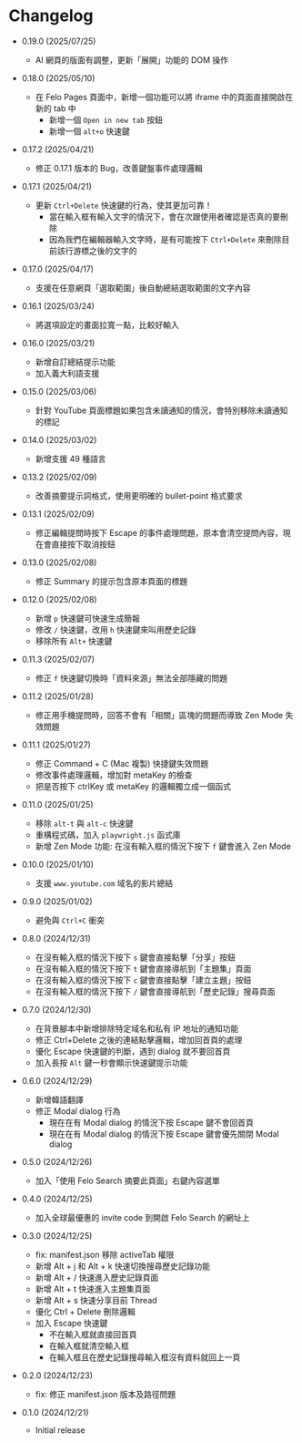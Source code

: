 # Changelog

- 0.19.0 (2025/07/25)

  - AI 網頁的版面有調整，更新「展開」功能的 DOM 操作

- 0.18.0 (2025/05/10)

  - 在 Felo Pages 頁面中，新增一個功能可以將 iframe 中的頁面直接開啟在新的 tab 中
    - 新增一個 `Open in new tab` 按鈕
    - 新增一個 `alt+o` 快速鍵

- 0.17.2 (2025/04/21)

  - 修正 0.17.1 版本的 Bug，改善鍵盤事件處理邏輯

- 0.17.1 (2025/04/21)

  - 更新 `Ctrl+Delete` 快速鍵的行為，使其更加可靠！
    - 當在輸入框有輸入文字的情況下，會在次跟使用者確認是否真的要刪除
    - 因為我們在編輯器輸入文字時，是有可能按下 `Ctrl+Delete` 來刪除目前該行游標之後的文字的

- 0.17.0 (2025/04/17)

  - 支援在任意網頁「選取範圍」後自動總結選取範圍的文字內容

- 0.16.1 (2025/03/24)

  - 將選項設定的畫面拉寬一點，比較好輸入

- 0.16.0 (2025/03/21)

  - 新增自訂總結提示功能
  - 加入義大利語支援

- 0.15.0 (2025/03/06)

  - 針對 YouTube 頁面標題如果包含未讀通知的情況，會特別移除未讀通知的標記

- 0.14.0 (2025/03/02)

  - 新增支援 49 種語言

- 0.13.2 (2025/02/09)

  - 改善摘要提示詞格式，使用更明確的 bullet-point 格式要求

- 0.13.1 (2025/02/09)

  - 修正編輯提問時按下 Escape 的事件處理問題，原本會清空提問內容，現在會直接按下取消按鈕

- 0.13.0 (2025/02/08)

  - 修正 Summary 的提示包含原本頁面的標題

- 0.12.0 (2025/02/08)

  - 新增 `p` 快速鍵可快速生成簡報
  - 修改 `/` 快速鍵，改用 `h` 快速鍵來叫用歷史記錄
  - 移除所有 `Alt+` 快速鍵

- 0.11.3 (2025/02/07)

  - 修正 `f` 快速鍵切換時「資料來源」無法全部隱藏的問題

- 0.11.2 (2025/01/28)

  - 修正用手機提問時，回答不會有「相關」區塊的問題而導致 Zen Mode 失效問題

- 0.11.1 (2025/01/27)

  - 修正 Command + C (Mac 複製) 快捷鍵失效問題
  - 修改事件處理邏輯，增加對 metaKey 的檢查
  - 把是否按下 ctrlKey 或 metaKey 的邏輯獨立成一個函式

- 0.11.0 (2025/01/25)

  - 移除 `alt-t` 與 `alt-c` 快速鍵
  - 重構程式碼，加入 `playwright.js` 函式庫
  - 新增 Zen Mode 功能: 在沒有輸入框的情況下按下 `f` 鍵會進入 Zen Mode

- 0.10.0 (2025/01/10)

  - 支援 `www.youtube.com` 域名的影片總結

- 0.9.0 (2025/01/02)

  - 避免與 `Ctrl+C` 衝突

- 0.8.0 (2024/12/31)

  - 在沒有輸入框的情況下按下 `s` 鍵會直接點擊「分享」按鈕
  - 在沒有輸入框的情況下按下 `t` 鍵會直接導航到「主題集」頁面
  - 在沒有輸入框的情況下按下 `c` 鍵會直接點擊「建立主題」按鈕
  - 在沒有輸入框的情況下按下 `/` 鍵會直接導航到「歷史記錄」搜尋頁面

- 0.7.0 (2024/12/30)

  - 在背景腳本中新增排除特定域名和私有 IP 地址的通知功能
  - 修正 Ctrl+Delete 之後的連結點擊邏輯，增加回首頁的處理
  - 優化 Escape 快速鍵的判斷，遇到 dialog 就不要回首頁
  - 加入長按 `Alt` 鍵一秒會顯示快速鍵提示功能

- 0.6.0 (2024/12/29)

  - 新增韓語翻譯
  - 修正 Modal dialog 行為
    - 現在在有 Modal dialog 的情況下按 Escape 鍵不會回首頁
    - 現在在有 Modal dialog 的情況下按 Escape 鍵會優先關閉 Modal dialog

- 0.5.0 (2024/12/26)

  - 加入「使用 Felo Search 摘要此頁面」右鍵內容選單

- 0.4.0 (2024/12/25)

  - 加入全球最優惠的 invite code 到開啟 Felo Search 的網址上

- 0.3.0 (2024/12/25)

  - fix: manifest.json 移除 activeTab 權限
  - 新增 Alt + j 和 Alt + k 快速切換搜尋歷史記錄功能
  - 新增 Alt + / 快速進入歷史記錄頁面
  - 新增 Alt + t 快速進入主題集頁面
  - 新增 Alt + s 快速分享目前 Thread
  - 優化 Ctrl + Delete 刪除邏輯
  - 加入 Escape 快速鍵
    - 不在輸入框就直接回首頁
    - 在輸入框就清空輸入框
    - 在輸入框且在歷史記錄搜尋輸入框沒有資料就回上一頁

- 0.2.0 (2024/12/23)

  - fix: 修正 manifest.json 版本及路徑問題

- 0.1.0 (2024/12/21)

  - Initial release
